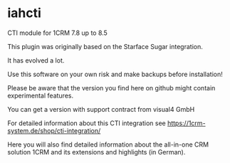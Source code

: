 iahcti
======

CTI module for 1CRM 7.8 up to 8.5

This plugin was originally based on the Starface Sugar integration.

It has evolved a lot. 

Use this software on your own risk and make backups before installation!

Please be aware that the version you find here on github might contain experimental features.

You can get a version with support contract from visual4 GmbH

For detailed information about this CTI integration see https://1crm-system.de/shop/cti-integration/

Here you will also find detailed information about the all-in-one CRM solution 1CRM and its extensions and highlights (in German).
